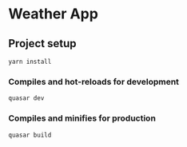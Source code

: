 # Weather App

## Project setup
```
yarn install
```

### Compiles and hot-reloads for development
```
quasar dev
```

### Compiles and minifies for production
```
quasar build
```
